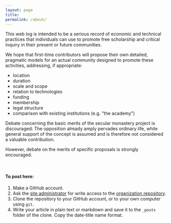 ```yaml
---
layout: page
title: 
permalink: /about/
---
```


This web log is intended to be a serious record of economic and technical practices that individuals can use to promote free scholarship and critical inquiry in their present or future communities.

We hope that first-time contributors will propose their own detailed, pragmatic models for an actual community designed to promote these activities, addressing, if appropriate:

  - location
  - duration
  - scale and scope
  - relation to technologies
  - funding
  - membership
  - legal structure
  - comparison with existing institutions (e.g. "the academy")

Debate concerning the basic merits of the secular monastery project is discouraged: The opposition already amply pervades ordinary life, while general support of the concept is assumed and is therefore not considered a valuable contribution. 

However, debate on the merits of specific proposals is strongly encouraged. 

&nbsp;

#### To post here:

 1. Make a GitHub account.
 2. Ask the [site administrator](http://github.com/jimmymathews) for write access to the [organization repository](http://github.com/let-me-think/let-me-think.github.io).
 3. Clone the repository to your GitHub account, or to your own computer using `git`.
 4. Write your article in plain text or markdown and save it to the `_posts` folder of the clone. Copy the date-title name format.
